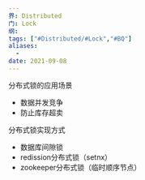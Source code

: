 ```yaml
---
界: Distributed
门: Lock
纲: 
tags: ["#Distributed/#Lock","#BQ"]
aliases:
  - 
date: 2021-09-08
---
```


分布式锁的应用场景

-   数据并发竞争
-   防止库存超卖

分布式锁实现方式

-   数据库间隙锁
-   redission分布式锁（setnx）
-   zookeeper分布式锁（临时顺序节点）